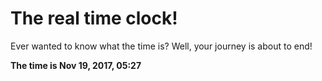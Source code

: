 # The real time clock!

Ever wanted to know what the time is? Well, your journey is about to end!

**The time is Nov 19, 2017, 05:27**